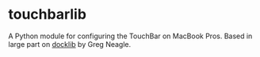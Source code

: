 # touchbarlib
A Python module for configuring the TouchBar on MacBook Pros. Based in large part on [docklib](https://github.com/homebysix/docklib) by Greg Neagle.
